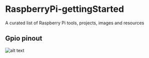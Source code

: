 # RaspberryPi-gettingStarted
A curated list of Raspberry Pi tools, projects, images and resources

## Gpio pinout
![alt text](https://github.com/TommyR22/RaspberryPi-gettingStarted/images/pi3_gpio.png)

